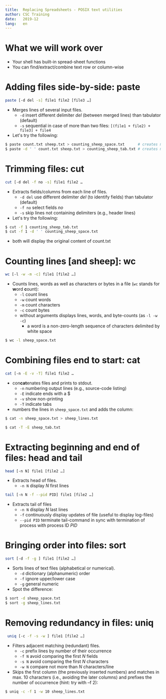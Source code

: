 ```yaml
---
title:	Replacing Spreadsheets - POSIX text utilities
author:	CSC Training
date:	2019-12
lang:	en
---
```



# What we will work over

- Your shell has built-in spread-sheet functions
- You can find/extract/combine text row or column-wise


# Adding files side-by-side: paste

```bash
paste [-d del -s] file1 file2 [file3 …]
```

- Merges lines of several input files.
  - `-d` insert different delimiter *del* (between merged lines) than tabulator (default)
  - `-s` sequential in case of more than two files: `[(file1 + file2) + file3] + file4`
- Let's try the following:

```bash
$ paste count.txt sheep.txt > counting_sheep_space.txt      # creates merged file with tabulators
$ paste -d ' ' count.txt sheep.txt > counting_sheep_tab.txt # creates merged file with spaces
```


# Trimming files: cut

```bash
cut [-d del -f no -s] file1 file2 …
```

- Extracts fields/columns from each line of files.
  - `-d del` use different delimiter *del* (to identify fields) than tabulator (default)
  - `-f no` select fields *no* 
  - `-s` skip lines not containing delimiters (e.g., header lines)
- Let's try the following:

```bash
$ cut -f 1 counting_sheep_tab.txt
$ cut -f 1 -d ' ' counting_sheep_space.txt
```

- both will display the original content of count.txt


# Counting lines [and sheep]: wc

```bash
wc [-l -w -m -c] file1 [file2 …]
```

- Counts lines, words as well as characters or bytes in a file (`wc` stands for **w**ord **c**ount):
  - `-l` count lines
  - `-w` count words
  - `-m` count characters
  - `-c` count bytes
  - without arguments displays lines, words, and byte-counts (as `-l -w -c`)
    - a word is a non-zero-length sequence of characters delimited by white space

```bash
$ wc -l sheep_space.txt
```


# Combining files end to start: cat

```bash
cat [-n -E -v -T] file1 file2 …
```

- con**cat**enates files and prints to stdout.
  - `-n` numbering output lines (e.g., source-code listing)
  - `-E` indicate ends with a $
  - `-v` show non-printing
  - `-T` indicate tabs
- numbers the lines in `sheep_space.txt` and adds the column:

```bash
$ cat -n sheep_space.txt > sheep_lines.txt
```

```bash
$ cat -T -E sheep_tab.txt
```


# Extracting beginning and end of files: head and tail

```bash
head [-n N] file1 [file2 …]
```

- Extracts head of files.
  - `-n N` display *N* first lines

```bash
tail [-n N -f --pid PID] file1 [file2 …]
```

- Extracts tail of files
  - `-n N` display *N* last lines
  - `-f` continuously display updates of file (useful to display log-files)
  - `--pid PID` terminate tail-command in sync with termination of process with process ID *PID*


# Bringing order into files: sort

```bash
sort [-d -f -g ] file1 [file2 …]
```

- Sorts lines of text files (alphabetical or numerical).
  - `-d` dictionary (alphanumeric) order
  - `-f` ignore upper/lower case
  - `-g` general numeric
- Spot the difference:

```bash
$ sort -d sheep_space.txt
$ sort -g sheep_lines.txt
```


# Removing redundancy in files: uniq

```bash
 uniq [-c -f -s -w ] file1 [file2 …]
```

- Filters adjacent matching (redundant) files.
    - `-c` prefix lines by number of their occurrence
    - `-f N` avoid comparing the first *N* fields
    - `-s N` avoid comparing the first *N* characters
    - `-w N` compare not more than *N* characters/line
- Skips the first column (the previously inserted numbers) and matches in max. 10 characters (i.e., avoiding the later columns) and prefixes the number of occurrence (hint: try with –f 2):

```bash
$ uniq -c -f 1 -w 10 sheep_lines.txt
```
